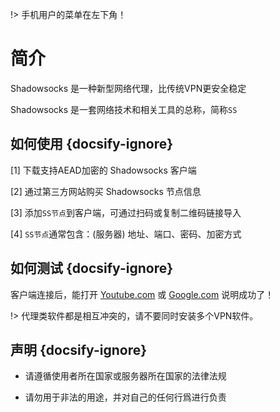 !> 手机用户的菜单在左下角！

# 简介

Shadowsocks 是一种新型网络代理，比传统VPN更安全稳定

Shadowsocks 是一套网络技术和相关工具的总称，简称`SS`

## 如何使用 {docsify-ignore}

[1] 下载支持AEAD加密的 Shadowsocks 客户端

[2] 通过第三方网站购买 Shadowsocks 节点信息

[3] 添加`SS节点`到客户端，可通过扫码或复制二维码链接导入

[4] `SS节点`通常包含：(服务器) 地址、端口、密码、加密方式

## 如何测试 {docsify-ignore}

客户端连接后，能打开 [Youtube.com](https://www.youtube.com) 或 [Google.com](https://www.google.com) 说明成功了！

!> 代理类软件都是相互冲突的，请不要同时安装多个VPN软件。

## 声明 {docsify-ignore}

* 请遵循使用者所在国家或服务器所在国家的法律法规 

* 请勿用于非法的用途，并对自己的任何行爲进行负责



